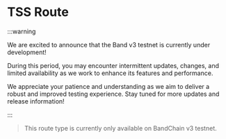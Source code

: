 # TSS Route

:::warning

We are excited to announce that the Band v3 testnet is currently under development!

During this period, you may encounter intermittent updates, changes, and limited availability as we work to enhance its features and performance.

We appreciate your patience and understanding as we aim to deliver a robust and improved testing experience. Stay tuned for more updates and release information!

:::

> This route type is currently only available on BandChain v3 testnet.
